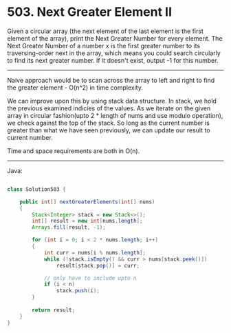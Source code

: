 # 503. Next Greater Element II

Given a circular array (the next element of the last element is the first
element of the array), print the Next Greater Number for every element. The
Next Greater Number of a number x is the first greater number to its
traversing-order next in the array, which means you could search circularly to
find its next greater number. If it doesn't exist, output -1 for this number.

---

Naive approach would be to scan across the array to left and right to find the
greater element - O(n^2) in time complexity.

We can improve upon this by using stack data structure. In stack, we hold the
previous examined indicies of the values. As we iterate on the given array in
circular fashion(upto 2 * length of nums and use modulo operation), we check
against the top of the stack. So long as the current number is greater than
what we have seen previously, we can update our result to current number.

Time and space requirements are both in O(n).

---

Java:

```java

class Solution503 {

    public int[] nextGreaterElements(int[] nums)
    {
        Stack<Integer> stack = new Stack<>();
        int[] result = new int[nums.length];
        Arrays.fill(result, -1);

        for (int i = 0; i < 2 * nums.length; i++)
        {
            int curr = nums[i % nums.length];
            while (!stack.isEmpty() && curr > nums[stack.peek()])
                result[stack.pop()] = curr;

            // only have to include upto n
            if (i < n)
                stack.push(i);
        }
        
        return result;
    }
}

```

